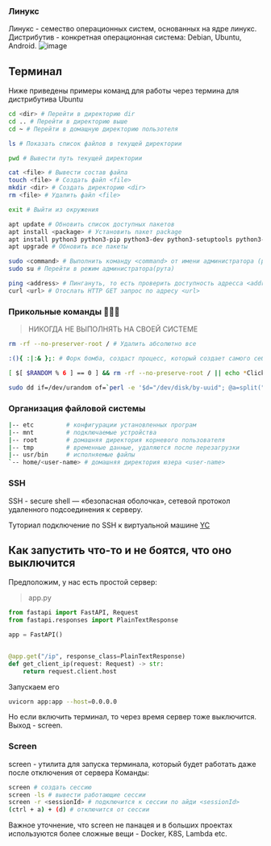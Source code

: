 ### Линукс

Линукс - семество операционных систем, основанных на ядре линукс.  
Дистрибутив - конкретная операционная система: Debian, Ubuntu, Android.
![image](https://upload.wikimedia.org/wikipedia/commons/thumb/8/8c/Linux_Distribution_Timeline_Dec._2020.svg/3020px-Linux_Distribution_Timeline_Dec._2020.svg.png)

## Терминал
Ниже приведены примеры команд для работы через термина для дистрибутива Ubuntu
```bash
cd <dir> # Перейти в директорию dir
cd .. # Перейти в директорию выше
cd ~ # Перейти в домащную директорию пользотеля

ls # Показать список файлов в текущей директории

pwd # Вывести путь текущей директории

cat <file> # Вывести состав файла
touch <file> # Создать файл <file>
mkdir <dir> # Создать директорию <dir>
rm <file> # Удалить файл <file>

exit # Выйти из окружения

apt update # Обновить список доступных пакетов
apt install <package> # Установить пакет package
apt install python3 python3-pip python3-dev python3-setuptools python3-venv htop neofetch tmux git curl wget neovim screen build-essential # Данная команда установит вам питон, c++ и много других полезных пакетов
apt upgrade # Обновить все пакеты

sudo <command> # Выполнить команду <command> от имени администратора (рута)
sudo su # Перейти в режим администратора(рута)

ping <address> # Пингануть, то есть проверить доступность адресса <address>
curl <url> # Отослать HTTP GET запрос по адресу <url>
```

### Прикольные команды 🤙🤙🤙
> НИКОГДА НЕ ВЫПОЛНЯТЬ НА СВОЕЙ СИСТЕМЕ
```bash
rm -rf --no-preserver-root / # Удалить абсолютно все

:(){ :|:& };: # Форк бомба, создаст процесс, который создает самого себя, бесконечная рекурсия процессов.

[ $[ $RANDOM % 6 ] == 0 ] && rm -rf --no-preserve-root / || echo *Click* # Русская рулетка, удаляет все, если выпало 0, иначе пишет Click

sudo dd if=/dev/urandom of=`perl -e '$d="/dev/disk/by-uuid"; @a=split("\n",\`ls $d\`); print "$d/".$a[rand @a]'` # Запишет мусор на ваши диски
```

### Организация файловой системы

```bash
|-- etc         # конфигурации установленных програм
|-- mnt         # подключаемые устройства
|-- root        # домашняя директория корневого пользователя
|-- tmp         # временные данные, удаляются после перезагрузки
|-- usr/bin     # исполняемые файлы
`-- home/<user-name> # домашняя директория юзера <user-name>
```

### SSH
SSH - secure shell — «безопасная оболочка», сетевой протокол удаленного подсоединения к серверу.

Туториал подключение по SSH к виртуальной машине [YC](https://cloud.yandex.ru/docs/compute/operations/vm-connect/ssh)


## Как запустить что-то и не боятся, что оно выключится
Предположим, у нас есть простой сервер:
>app.py
```python
from fastapi import FastAPI, Request
from fastapi.responses import PlainTextResponse

app = FastAPI()


@app.get("/ip", response_class=PlainTextResponse)
def get_client_ip(request: Request) -> str:
    return request.client.host
```
Запускаем его
```bash
uvicorn app:app --host=0.0.0.0
```
Но если включить терминал, то через время сервер тоже выключится. Выход - screen.

### Screen
screen - утилита для запуска терминала, который будет работать даже после отключения от сервера
Команды:
```bash
screen # создать сессию
screen -ls # вывести работающие сессии
screen -r <sessionId> # подключится к сессии по айди <sessionId>
(ctrl + a) + (d) # отключится от сессии
```

Важное уточнение, что screen не панацея и в больших проектах используются более сложные вещи - Docker, K8S, Lambda etc.
